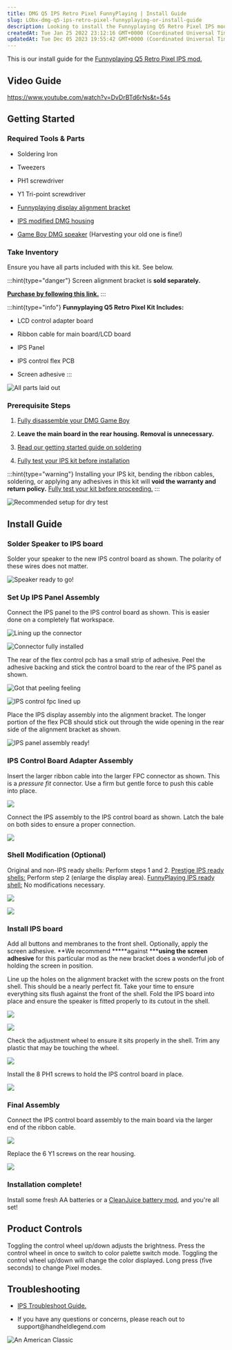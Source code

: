 ```yaml
---
title: DMG Q5 IPS Retro Pixel FunnyPlaying | Install Guide
slug: LObx-dmg-q5-ips-retro-pixel-funnyplaying-or-install-guide
description: Looking to install the Funnyplaying Q5 Retro Pixel IPS mod kit? Our installation guide provides detailed step-by-step instructions, along with troubleshooting tips and adjustment techniques for brightness and color palette. Get all the information you nee
createdAt: Tue Jan 25 2022 23:12:16 GMT+0000 (Coordinated Universal Time)
updatedAt: Tue Dec 05 2023 19:55:42 GMT+0000 (Coordinated Universal Time)
---
```


This is our install guide for the [Funnyplaying Q5 Retro Pixel IPS mod.](https://handheldlegend.com/collections/game-boy-dmg-displays/products/game-boy-dmg-retro-pixel-ips-lcd-kit-funnyplaying)

## Video Guide

<https://www.youtube.com/watch?v=DvDrBTd6rNs&t=54s>

## Getting Started

### Required Tools & Parts

*   Soldering Iron

*   Tweezers

*   PH1 screwdriver

*   Y1 Tri-point screwdriver

*   [Funnyplaying display alignment bracket](https://handheldlegend.com/collections/game-boy-dmg-displays/products/funnyplaying-retro-pixel-bracket)

*   [IPS modified DMG housing](https://handheldlegend.com/collections/game-boy-dmg/Shells)

*   [Game Boy DMG speaker](https://handheldlegend.com/collections/game-boy-dmg/Audio) (Harvesting your old one is fine!)

### Take Inventory

Ensure you have all parts included with this kit. See below.

:::hint{type="danger"}
Screen alignment bracket is **sold separately.**

****[**Purchase by following this link.**](https://handheldlegend.com/collections/game-boy-dmg-displays/products/funnyplaying-retro-pixel-bracket)****
:::

:::hint{type="info"}
**Funnyplaying Q5 Retro Pixel Kit Includes:**

*   LCD control adapter board

*   Ribbon cable for main board/LCD board

*   IPS Panel

*   IPS control flex PCB

*   Screen adhesive
:::

![All parts laid out](../../assets/VpuGrc3EITa0GjPRqtXuO_3-all-parts.JPG)

### Prerequisite Steps

1.  [Fully disassemble your DMG Game Boy](https://wiki.handheldlegend.com/dmg-disassembly-guide)

2.  **Leave the main board in the rear housing. Removal is unnecessary.**

3.  [Read our getting started guide on soldering](https://wiki.handheldlegend.com/soldering-iron-guide)

4.  [Fully test your IPS kit before installation](https://wiki.handheldlegend.com/ips-lcd-dry-test)

:::hint{type="warning"}
Installing your IPS kit, bending the ribbon cables, soldering, or applying any adhesives in this kit will **void the warranty and return policy.** [Fully test your kit before proceeding.](https://wiki.handheldlegend.com/ips-lcd-dry-test)
:::

![Recommended setup for dry test](../../assets/4nd4qou5fvQK_hlz6yDym_1-dry-test.JPG)

## Install Guide

### Solder Speaker to IPS board

Solder your speaker to the new IPS control board as shown. The polarity of these wires does not matter.

![Speaker ready to go!](../../assets/w7lzMqL8A7PF4yeMW9A9Z_4-speaker-soldered.JPG)

### Set Up IPS Panel Assembly

Connect the IPS panel to the IPS control board as shown. This is easier done on a completely flat workspace.

![Lining up the connector](../../assets/48GU5yPD89QSkmAeLsRJK_5-connect-ips.JPG)

![Connector fully installed](../../assets/avqc5JMvFErCl8SCIDEmz_6-ips-connected.JPG)

The rear of the flex control pcb has a small strip of adhesive. Peel the adhesive backing and stick the control board to the rear of the IPS panel as shown.

![Got that peeling feeling](../../assets/KqzWcpkVrkydyxS7uxV9F_7-remove-adhesive.JPG)

![IPS control fpc lined up](../../assets/v9sEJzRY-vTdnFvgR4YMv_8-stick-fpc.JPG)

Place the IPS display assembly into the alignment bracket. The longer portion of the flex PCB should stick out through the wide opening in the rear side of the alignment bracket as shown.

![IPS panel assembly ready!](../../assets/7Fo10j9r99Ct1BxzbplW1_9-insert-into-bracket.JPG)

### IPS Control Board Adapter Assembly

Insert the larger ribbon cable into the larger FPC connector as shown. This is a *pressure fit* connector. Use a firm but gentle force to push this cable into place.

![](../../assets/HlZ_o3Ux3qV4YkD0Mubub_10-insert-ribbon-into-front-pcb.JPG)

Connect the IPS assembly to the IPS control board as shown. Latch the bale on both sides to ensure a proper connection.

![](../../assets/eNQ0ZXMwhIL1PyJZKhKj8_11-small-ribbon.JPG)

### Shell Modification (Optional)

Original and non-IPS ready shells: Perform steps 1 and 2.
[Prestige IPS ready shells:](https://handheldlegend.com/collections/game-boy-dmg/products/game-boy-dmg-prestige-ips-ready-shell?variant=31785169748102) Perform step 2 (enlarge the display area).
[FunnyPlaying IPS ready shell:](https://handheldlegend.com/collections/game-boy-dmg/products/funnyplaying-game-boy-dmg-ips-shell?variant=39629183484038) No modifications necessary.

![](../../assets/GXc6NZNvAnCAvElE-0SoZ_trim-1.jpg)

![](../../assets/B3Qusl-KF8n2WlUvMBH7I_trim-2.jpg)

### Install IPS board

Add all buttons and membranes to the front shell. Optionally, apply the screen adhesive. **We recommend *****against *****using the screen adhesive** for this particular mod as the new bracket does a wonderful job of holding the screen in position.&#x20;

Line up the holes on the alignment bracket with the screw posts on the front shell. This should be a nearly perfect fit. Take your time to ensure everything sits flush against the front of the shell. Fold the IPS board into place and ensure the speaker is fitted properly to its cutout in the shell.

![](../../assets/BAUXvFwmAjFA5QJz41gdC_12-membranes-buttons-line-up.JPG)

![](../../assets/kHswObLBs0hZ1kkNh1a6x_13-front-board-install.JPG)

Check the adjustment wheel to ensure it sits properly in the shell. Trim any plastic that may be touching the wheel.

![](../../assets/MocWfHucmU8H-kLhMsV9T_14-check-wheel-cutout.JPG)

Install the 8 PH1 screws to hold the IPS control board in place.

![](../../assets/ptU_f-MmVDteRxv1orK45_15-screw-front-pcb.JPG)

### Final Assembly

Connect the IPS control board assembly to the main board via the larger end of the ribbon cable.&#x20;

![](../../assets/WaZQjBd57_FVcnqRGWv5u_16-connect-rear-pcb.JPG)

Replace the 6 Y1 screws on the rear housing.

![](../../assets/IICtxCJy4hbAatnMI6P0J_17-rear-screws.JPG)

### Installation complete!

Install some fresh AA batteries or a [CleanJuice battery mod](https://handheldlegend.com/collections/game-boy-dmg/Power), and you're all set!&#x20;

## Product Controls

Toggling the control wheel up/down adjusts the brightness. Press the control wheel in once to switch to color palette switch mode. Toggling the control wheel up/down will change the color displayed. Long press (five seconds) to change Pixel modes.

## Troubleshooting

*   [IPS Troubleshoot Guide.](https://wiki.handheldlegend.com/ips-troubleshooting-guide)

*   If you have any questions or concerns, please reach out to support\@handheldlegend.com

![An American Classic](../../assets/YI2hMX9No5nceXzLsebMp_dsc03715.JPG)



